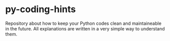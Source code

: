 # py-coding-hints
Repository about how to keep your Python codes clean and maintaineable in the future. All explanations are written in a very simple way to understand them.
